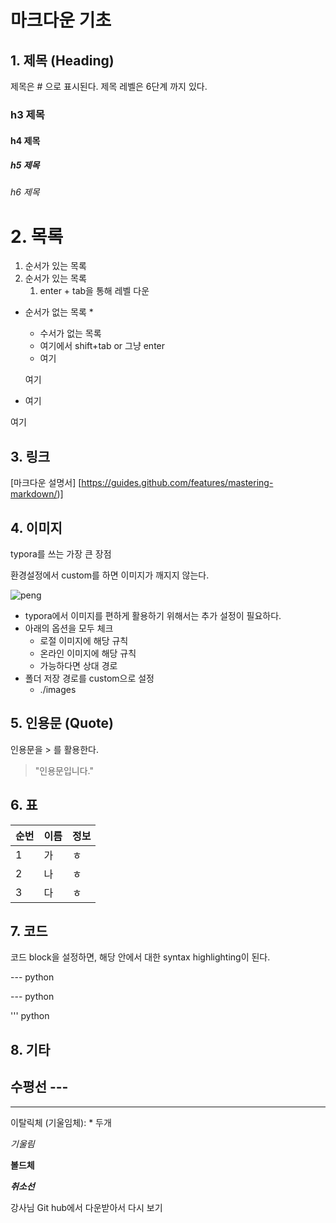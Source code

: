 # 마크다운 기초

## 1. 제목 (Heading)

제목은 # 으로 표시된다. 제목 레벨은 6단계 까지 있다.

### h3 제목

#### h4 제목

##### h5 제목

###### h6 제목



# 2. 목록

1. 순서가 있는 목록
2. 순서가 있는 목록
   1. enter + tab을 통해 레벨 다운

* 순서가 없는 목록 *

  * 수서가 없는 목록
  * 여기에서 shift+tab or 그냥 enter
  * 여기

  여기

* 여기

여기





## 3. 링크

[마크다운 설명서] [https://guides.github.com/features/mastering-markdown/)]



## 4. 이미지

typora를 쓰는 가장 큰 장점

환경설정에서 custom를 하면 이미지가 깨지지 않는다. 



![peng](C:\Users\student\Downloads\peng.jpg)

* typora에서 이미지를 편하게 활용하기 위해서는 추가 설정이 필요하다.
* 아래의 옵션을 모두 체크
  * 로절 이미지에 해당 규칙
  * 온라인 이미지에 해당 규칙
  * 가능하다면 상대 경로
* 폴더 저장 경로를 custom으로 설정
  * ./images



## 5. 인용문 (Quote)



인용문을 > 를 활용한다. 

> "인용문입니다."



## 6. 표

| 순번 | 이름 | 정보 |
| ---- | ---- | ---- |
| 1    | 가   | ㅎ   |
| 2    | 나   | ㅎ   |
| 3    | 다   | ㅎ   |



## 7. 코드

코드 block을 설정하면, 해당 안에서 대한 syntax highlighting이 된다.

--- python

--- python

''' python



## 8. 기타

## 수평선 ---

---

이탈릭체 (기울임체): * 두개

*기울림*

**볼드체**

***취소선***



강사님 Git hub에서 다운받아서 다시 보기 







